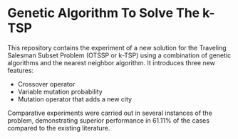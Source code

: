 # Genetic Algorithm To Solve The k-TSP 
This repository contains the experiment of a new solution for the Traveling Salesman Subset Problem (OTSSP or k-TSP) using a combination of genetic algorithms and the nearest neighbor algorithm. It introduces three new features: 
  * Crossover operator
  * Variable mutation probability
  * Mutation operator that adds a new city

Comparative experiments were carried out in several instances of the problem, demonstrating superior performance in 61.11% of the cases compared to the existing literature.